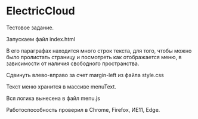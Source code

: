 ﻿# ElectricCloud
Тестовое задание.

Запускаем файл index.html

В его параграфах находится много строк текста, для того, чтобы можно было пролистать 
страницу и посмотреть как отображается меню, в зависимости от наличия свободного 
пространства.

Сдвинуть влево-вправо за счет margin-left из файла style.css

Текст меню хранится в массиве menuText.

Вся логика вынесена в файл menu.js

Работоспособность проверил в Chrome, Firefox, ИЕ11, Edge.



